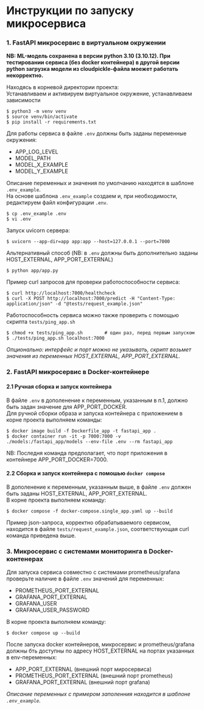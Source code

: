 # Инструкции по запуску микросервиса

### 1. FastAPI микросервис в виртуальном окружении

**NB: ML-модель сохранена в версии python 3.10 (3.10.12). При тестировании сервиса (без docker контейнера) в другой версии python загрузка модели из cloudpickle-файла моежет работать некорректно.**

Находясь в корневой директории проекта:   
Устанавливаем и активируем виртуальное окружение, устанавливаем зависимости
```
$ python3 -m venv venv
$ source venv/bin/activate
$ pip install -r requirements.txt
```
Для работы сервиса в файле `.env` должны быть заданы переменные окружения:
- APP_LOG_LEVEL
- MODEL_PATH
- MODEL_X_EXAMPLE
- MODEL_Y_EXAMPLE

Описание переменных и значения по умолчанию находятся в шаблоне `.env_example`.    
На основе шаблона `.env_example` cоздаем и, при необходимости, редактируем файл конфигурации `.env`.     
```
$ cp .env_example .env
$ vi .env
```
Запуск uvicorn сервера:
```
$ uvicorn --app-dir=app app:app --host=127.0.0.1 --port=7000
```
Альтернативный способ (NB: в `.env` должны быть дополнительно заданы HOST_EXTERNAL, APP_PORT_EXTERNAL)
```
$ python app/app.py
```
Пример сurl запросов для проверки работоспособности сервиса:
```
$ curl http://localhost:7000/healthcheck
$ curl -X POST http://localhost:7000/predict -H "Content-Type: application/json" -d "@tests/request_example.json"
```
Работоспособность сервиса можно также проверить с помощью скрипта `tests/ping_app.sh`
```
$ chmod +x tests/ping_app.sh        # один раз, перед первым запуском
$ ./tests/ping_app.sh localhost:7000
```
*Опционально: интерфейс и порт можно не указывать, скрипт возьмет значения из переменных HOST_EXTERNAL, APP_PORT_EXTERNAL.*

### 2. FastAPI микросервис в Docker-контейнере

#### 2.1 Ручная сборка и запуск контейнера 

В файле `.env` в дополенение к переменным, указанным в п.1, должно быть задан значение для APP_PORT_DOCKER.    
Для ручной сборки образа и запуска контейнера с приложением в корне проекта выполняем команды:
```
$ docker image build -f Dockerfile_app -t fastapi_app .
$ docker container run -it -p 7000:7000 -v ./models:/fastapi_app/models --env-file .env --rm fastapi_app
```
 NB: Последня команда предполагает, что порт приложения в контейнере APP_PORT_DOCKER=7000. 

#### 2.2 Сборка и запуск контейнера с помошью `docker compose`
В дополенение к переменным, указанным выше, в файле `.env` должен быть заданы HOST_EXTERNAL, APP_PORT_EXTERNAL.    
В корне проекта выполняем команду:
```
$ docker compose -f docker-compose.single_app.yaml up --build
```
Пример json-запроса, корректно обрабатываемого сервисом, находится в файле `tests/request_example.json`, соответствующая curl команда приведена выше.

### 3. Микросервис с системами мониторинга в Docker-контенерах

Для запуска сервиса совместно с системами prometheus/grafana проверьте наличие в файле `.env` значений для переменных:
- PROMETHEUS_PORT_EXTERNAL
- GRAFANA_PORT_EXTERNAL
- GRAFANA_USER
- GRAFANA_USER_PASSWORD

В корне проекта выполняем команду:
```
$ docker compose up --build
```
После запуска docker контейнеров, микросервис и prometheus/grafana должны бть доступны по адресу HOST_EXTERNAL на портах указанных в env-переменных:
- APP_PORT_EXTERNAL  (внешний порт миросервиса)
- PROMETHEUS_PORT_EXTERNAL (внешний порт prometheus)
- GRAFANA_PORT_EXTERNAL (внешний порт grafana)

*Описание переменных с примером заполенния находится в шаблоне `.env_example`.* 
